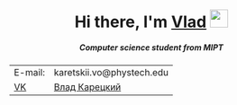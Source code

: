 <h1 align="center">Hi there, I'm <a href="https://github.com/karetskiiVO" target="_blank">Vlad</a> 
<img src="https://github.com/blackcater/blackcater/raw/main/images/Hi.gif" height="32"/></h1>
<h5 align="center">Computer science student from MIPT</h5>


<table>
    <tr>
        <td>E-mail:</td>
        <td><a mailto:karetskii.vo@phystech.edu>karetskii.vo@phystech.edu</a></td>
    </tr>
    <tr>
        <td><a href="https://vk.com">VK</td>
        <td><a href="https://vk.com/vlad_veliky/">Влад Карецкий</a></td>
    </tr>
</table>
